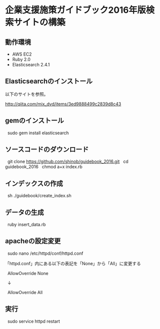 # 企業支援施策ガイドブック2016年版検索サイトの構築

## 動作環境

- AWS EC2
- Ruby 2.0
- Elasticsearch 2.4.1

## Elasticsearchのインストール

以下のサイトを参照。

http://qiita.com/mix_dvd/items/3ed9888499c2839d8c43

## gemのインストール

    sudo gem install elasticsearch

## ソースコードのダウンロード

    git clone https://github.com/shinob/guidebook_2016.git
    cd guidebook_2016
    chmod a+x index.rb

## インデックスの作成

    sh ./guidebook/create_index.sh

## データの生成

    ruby insert_data.rb

## apacheの設定変更

    sudo nano /etc/httpd/conf/httpd.conf

「httpd.conf」内にある以下の表記を「None」から「All」に変更する

    AllowOverride None

    ↓

    AllowOverride All

## 実行

    sudo service httpd restart
